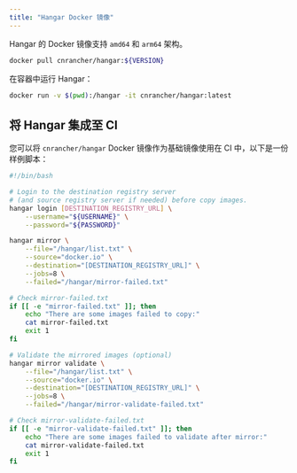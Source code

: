 ```yaml
---
title: "Hangar Docker 镜像"
---
```


Hangar 的 Docker 镜像支持 `amd64` 和 `arm64` 架构。

```bash
docker pull cnrancher/hangar:${VERSION}
```

在容器中运行 Hangar：

```bash
docker run -v $(pwd):/hangar -it cnrancher/hangar:latest
```

## 将 Hangar 集成至 CI

您可以将 `cnrancher/hangar` Docker 镜像作为基础镜像使用在 CI 中，以下是一份样例脚本：

```bash  title="mirror.sh"
#!/bin/bash

# Login to the destination registry server
# (and source registry server if needed) before copy images.
hangar login [DESTINATION_REGISTRY_URL] \
    --username="${USERNAME}" \
    --password="${PASSWORD}"

hangar mirror \
    --file="/hangar/list.txt" \
    --source="docker.io" \
    --destination="[DESTINATION_REGISTRY_URL]" \
    --jobs=8 \
    --failed="/hangar/mirror-failed.txt"

# Check mirror-failed.txt
if [[ -e "mirror-failed.txt" ]]; then
    echo "There are some images failed to copy:"
    cat mirror-failed.txt
    exit 1
fi

# Validate the mirrored images (optional)
hangar mirror validate \
    --file="/hangar/list.txt" \
    --source="docker.io" \
    --destination="[DESTINATION_REGISTRY_URL]" \
    --jobs=8 \
    --failed="/hangar/mirror-validate-failed.txt"

# Check mirror-validate-failed.txt
if [[ -e "mirror-validate-failed.txt" ]]; then
    echo "There are some images failed to validate after mirror:"
    cat mirror-validate-failed.txt
    exit 1
fi
```
